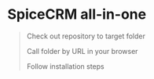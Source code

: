 SpiceCRM all-in-one
=============

> Check out repository to target folder
> 
> Call folder by URL in your browser
> 
> Follow installation steps
